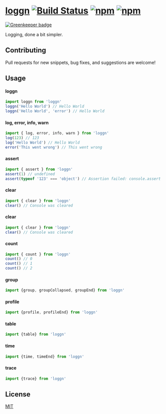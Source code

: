 # [loggn](https://github.com/jxshco/loggn) [![Build Status](https://travis-ci.org/jxshco/loggn.svg?branch=master)](https://travis-ci.org/jxshco/loggn) [![npm](https://img.shields.io/npm/dt/loggn.svg)]() [![npm](https://img.shields.io/npm/v/loggn.svg)]()

[![Greenkeeper badge](https://badges.greenkeeper.io/jxshco/loggn.svg)](https://greenkeeper.io/)

Logging, done a bit simpler.

## Contributing

Pull requests for new snippets, bug fixes, and suggestions are welcome!

## Usage
#### loggn
```js
import loggn from 'loggn'
loggn('Hello World') // Hello World
loggn('Hello World', 'error') // Hello World
```

#### log, error, info, warn
```js
import { log, error, info, warn } from 'loggn'
log(123) // 123
log('Hello World') // Hello World
error('This went wrong') // This went wrong
```

#### assert
```js
import { assert } from 'loggn'
assert(1) // undefined
assert(typeof '123' === 'object') // Assertion failed: console.assert
```

#### clear
```js
import { clear } from 'loggn'
clear() // Console was cleared
```

#### clear
```js
import { clear } from 'loggn'
clear() // Console was cleared
```

#### count
```js
import { count } from 'loggn'
count() // 0
count() // 1
count() // 2
```

#### group
```js
import {group, groupCollapsed, groupEnd} from 'loggn'
```

#### profile
```js
import {profile, profileEnd} from 'loggn'
```

#### table
```js
import {table} from 'loggn'
```

#### time
```js
import {time, timeEnd} from 'loggn'
```

#### trace
```js
import {trace} from 'loggn'
```


## License

[MIT](https://github.com/jxshco/loggn/blob/master/LICENSE)
